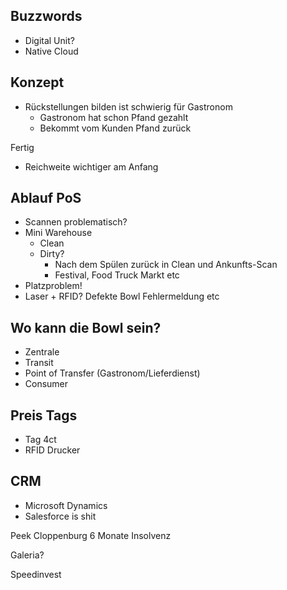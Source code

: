 ## Buzzwords

- Digital Unit?
- Native Cloud

## Konzept

- Rückstellungen bilden ist schwierig für Gastronom
   - Gastronom hat schon Pfand gezahlt
   - Bekommt vom Kunden Pfand zurück

Fertig

- Reichweite wichtiger am Anfang

## Ablauf PoS

- Scannen problematisch?
- Mini Warehouse
   - Clean
   - Dirty?
      - Nach dem Spülen zurück in Clean und Ankunfts-Scan
      - Festival, Food Truck Markt etc
- Platzproblem!
- Laser + RFID? Defekte Bowl Fehlermeldung etc

## Wo kann die Bowl sein?

- Zentrale
- Transit
- Point of Transfer (Gastronom/Lieferdienst)
- Consumer

## Preis Tags

- Tag 4ct
- RFID Drucker

## CRM

- Microsoft Dynamics
- Salesforce is shit

Peek Cloppenburg 6 Monate Insolvenz

Galeria?

Speedinvest




